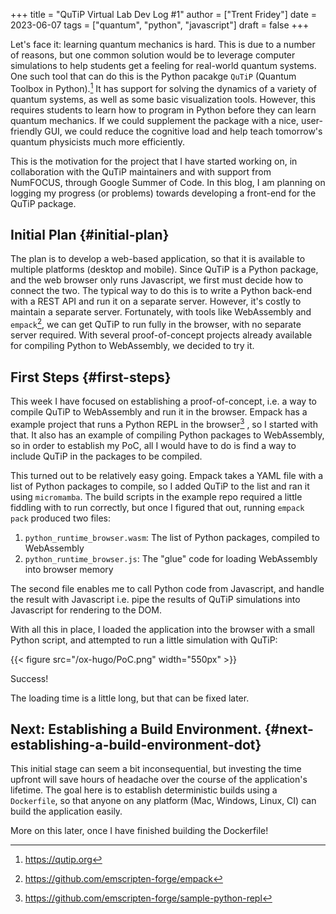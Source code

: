+++
title = "QuTiP Virtual Lab Dev Log #1"
author = ["Trent Fridey"]
date = 2023-06-07
tags = ["quantum", "python", "javascript"]
draft = false
+++

Let's face it: learning quantum mechanics is hard.
This is due to a number of reasons, but one common solution would be to leverage computer simulations to help students get a feeling for real-world quantum systems.
One such tool that can do this is the Python pacakge `QuTiP` (Quantum Toolbox in Python).[^fn:1]
It has support for solving the dynamics of a variety of quantum systems, as well as some basic visualization tools.
However, this requires students to learn how to program in Python before they can learn quantum mechanics.
If we could supplement the package with a nice, user-friendly GUI, we could reduce the cognitive load and help teach tomorrow's quantum physicists much more efficiently.

This is the motivation for the project that I have started working on, in collaboration with the QuTiP maintainers and with support from NumFOCUS, through Google Summer of Code.
In this blog, I am planning on logging my progress (or problems) towards developing a front-end for the QuTiP package.


## Initial Plan {#initial-plan}

The plan is to develop a web-based application, so that it is available to multiple platforms (desktop and mobile).
Since QuTiP is a Python package, and the web browser only runs Javascript, we first must decide how to connect the two.
The typical way to do this is to write a Python back-end with a REST API and run it on a separate server.
However, it's costly to maintain a separate server.
Fortunately, with tools like WebAssembly and `empack`[^fn:2], we can get QuTiP to run fully in the browser, with no separate server required.
With several proof-of-concept projects already available for compiling Python to WebAssembly, we decided to try it.


## First Steps {#first-steps}

This week I have focused on establishing a proof-of-concept, i.e. a way to compile QuTiP to WebAssembly and run it in the browser.
Empack has a example project that runs a Python REPL in the browser[^fn:3] , so I started with that.
It also has an example of compiling Python packages to WebAssembly, so in order to establish my PoC, all I would have to do is find a way to include QuTiP in the packages to be compiled.

This turned out to be relatively easy going.
Empack takes a YAML file with a list of Python packages to compile, so I added QuTiP to the list and ran it using `micromamba`.
The build scripts in the example repo required a little fiddling with to run correctly, but once I figured that out, running `empack pack` produced two files:

1.  `python_runtime_browser.wasm`: The list of Python packages, compiled to WebAssembly
2.  `python_runtime_browser.js`: The "glue" code for loading WebAssembly into browser memory

The second file enables me to call Python code from Javascript, and handle the result with Javascript i.e. pipe the results of QuTiP simulations into Javascript for rendering to the DOM.

With all this in place, I loaded the application into the browser with a small Python script, and attempted to run a little simulation with QuTiP:

{{< figure src="/ox-hugo/PoC.png" width="550px" >}}

Success!

The loading time is a little long, but that can be fixed later.


## Next: Establishing a Build Environment. {#next-establishing-a-build-environment-dot}

This initial stage can seem a bit inconsequential, but investing the time upfront will save hours of headache over the course of the application's lifetime.
The goal here is to establish deterministic builds using a `Dockerfile`, so that anyone on any platform (Mac, Windows, Linux, CI) can build the application easily.

More on this later, once I have finished building the Dockerfile!

[^fn:1]: <https://qutip.org>
[^fn:2]: <https://github.com/emscripten-forge/empack>
[^fn:3]: <https://github.com/emscripten-forge/sample-python-repl>
